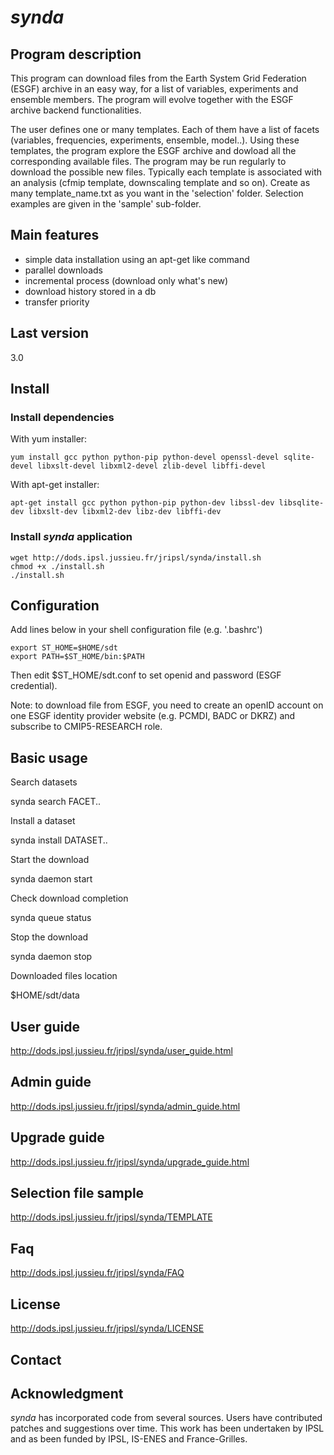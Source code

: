 # *synda*

## Program description

This program can download files from the Earth System Grid Federation
(ESGF) archive in an easy way, for a list of variables, experiments and
ensemble members. The program will evolve together with the ESGF
archive backend functionalities.

The user defines one or many templates. Each of them have a list of
facets (variables, frequencies, experiments, ensemble, model..). Using
these templates, the program explore the ESGF archive and dowload all
the corresponding available files. The program may be run regularly to
download the possible new files. Typically each template is associated
with an analysis (cfmip template, downscaling template and so on).
Create as many template_name.txt as you want in the 'selection'
folder. Selection examples are given in the 'sample' sub-folder. 

## Main features

* simple data installation using an apt-get like command
* parallel downloads
* incremental process (download only what's new)
* download history stored in a db
* transfer priority

## Last version

3.0

## Install

### Install dependencies

With yum installer:

    yum install gcc python python-pip python-devel openssl-devel sqlite-devel libxslt-devel libxml2-devel zlib-devel libffi-devel

With apt-get installer:

    apt-get install gcc python python-pip python-dev libssl-dev libsqlite-dev libxslt-dev libxml2-dev libz-dev libffi-dev

### Install *synda* application

    wget http://dods.ipsl.jussieu.fr/jripsl/synda/install.sh
    chmod +x ./install.sh
    ./install.sh

## Configuration

Add lines below in your shell configuration file (e.g. '.bashrc')

    export ST_HOME=$HOME/sdt
    export PATH=$ST_HOME/bin:$PATH

Then edit $ST_HOME/sdt.conf to set openid and password (ESGF credential).

Note: to download file from ESGF, you need to create an openID account on one
ESGF identity provider website (e.g. PCMDI, BADC or DKRZ) and subscribe to
CMIP5-RESEARCH role.

## Basic usage

Search datasets

  synda search FACET..

Install a dataset

  synda install DATASET..

Start the download

  synda daemon start

Check download completion

  synda queue status

Stop the download

  synda daemon stop

Downloaded files location

  $HOME/sdt/data

## User guide

http://dods.ipsl.jussieu.fr/jripsl/synda/user_guide.html

## Admin guide

http://dods.ipsl.jussieu.fr/jripsl/synda/admin_guide.html

## Upgrade guide

http://dods.ipsl.jussieu.fr/jripsl/synda/upgrade_guide.html

## Selection file sample

http://dods.ipsl.jussieu.fr/jripsl/synda/TEMPLATE

## Faq

http://dods.ipsl.jussieu.fr/jripsl/synda/FAQ

## License 

http://dods.ipsl.jussieu.fr/jripsl/synda/LICENSE

## Contact

<sdipsl AT ipsl DOT jussieu DOT fr>

## Acknowledgment

*synda* has incorporated code from several sources. Users have contributed
patches and suggestions over time. This work has been undertaken by IPSL and
as been funded by IPSL, IS-ENES and France-Grilles.
